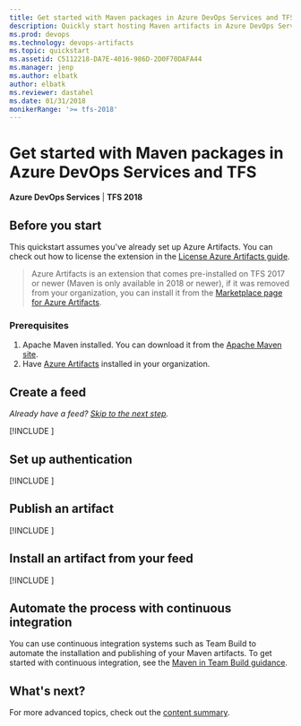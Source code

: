 ```yaml
---
title: Get started with Maven packages in Azure DevOps Services and TFS
description: Quickly start hosting Maven artifacts in Azure DevOps Services or Team Foundation Server
ms.prod: devops
ms.technology: devops-artifacts
ms.topic: quickstart
ms.assetid: C5112218-DA7E-4016-986D-2D0F70DAFA44
ms.manager: jenp
ms.author: elbatk
author: elbatk
ms.reviewer: dastahel
ms.date: 01/31/2018
monikerRange: '>= tfs-2018'
---
```


# Get started with Maven packages in Azure DevOps Services and TFS

**Azure DevOps Services** | **TFS 2018**

## Before you start

This quickstart assumes you've already set up Azure Artifacts. You can check out how to license the extension in the [License Azure Artifacts guide](license-azure-artifacts.md).

> Azure Artifacts is an extension that comes pre-installed on TFS 2017 or newer (Maven is only available in 2018 or newer), if it was removed from your organization, you can install it from the [Marketplace page for Azure Artifacts](https://marketplace.visualstudio.com/items?itemName=ms.feed).

### Prerequisites

1. Apache Maven installed. You can download it from the [Apache Maven site](https://maven.apache.org/download.cgi).
1. Have [Azure Artifacts](https://marketplace.visualstudio.com/items?itemName=ms.feed) installed in your organization.

## Create a feed

*Already have a feed? [Skip to the next step](#setup-your-POM-and-settings-.xml).*

[!INCLUDE [](_shared/create-feed.md)]

<a name="setup-your-POM-and-settings-.xml"></a>

## Set up authentication

[!INCLUDE [](_shared/maven/pom-and-settings.md)]

<a name="publish-a-package"></a>

## Publish an artifact

[!INCLUDE [](_shared/maven/publish.md)]

<a name="consume-in-visual-studio"></a>

## Install an artifact from your feed

[!INCLUDE [](_shared/maven/install.md)]

<a name="automate-with-continuous-integration"></a>

## Automate the process with continuous integration

You can use continuous integration systems such as Team Build to automate the installation and publishing of your Maven artifacts. 
To get started with continuous integration, see the [Maven in Team Build guidance](/azure/devops/pipelines/packages/maven).

## What's next?

For more advanced topics, check out the [content summary](overview.md).
